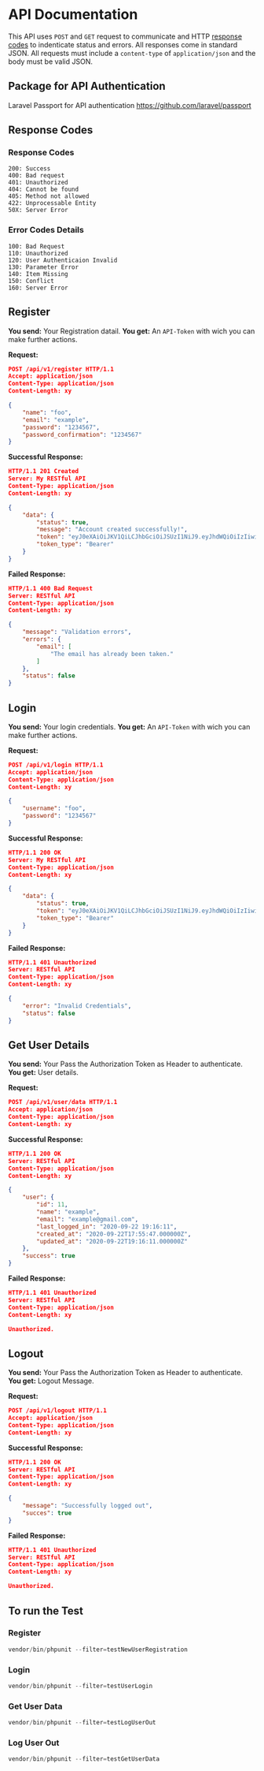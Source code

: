 # API Documentation

This API uses `POST` and `GET` request to communicate and HTTP [response codes](https://en.wikipedia.org/wiki/List_of_HTTP_status_codes) to indenticate status and errors. All responses come in standard JSON. All requests must include a `content-type` of `application/json` and the body must be valid JSON.

## Package for API Authentication

Laravel Passport for API authentication https://github.com/laravel/passport

## Response Codes

### Response Codes

```
200: Success
400: Bad request
401: Unauthorized
404: Cannot be found
405: Method not allowed
422: Unprocessable Entity
50X: Server Error
```

### Error Codes Details

```
100: Bad Request
110: Unauthorized
120: User Authenticaion Invalid
130: Parameter Error
140: Item Missing
150: Conflict
160: Server Error
```

## Register

**You send:** Your Registration datail.
**You get:** An `API-Token` with wich you can make further actions.

**Request:**

```json
POST /api/v1/register HTTP/1.1
Accept: application/json
Content-Type: application/json
Content-Length: xy

{
    "name": "foo",
    "email": "example",
    "password": "1234567",
    "password_confirmation": "1234567"
}
```

**Successful Response:**

```json
HTTP/1.1 201 Created
Server: My RESTful API
Content-Type: application/json
Content-Length: xy

{
    "data": {
        "status": true,
        "message": "Account created successfully!",
        "token": "eyJ0eXAiOiJKV1QiLCJhbGciOiJSUzI1NiJ9.eyJhdWQiOiIzIiwianRpIjoiOWZmMzVjNzA3ZGI5NGJmMmIyNzQ5MzczMWM1Yjg3MzRlOTBmN2RhN",
        "token_type": "Bearer"
    }
}
```

**Failed Response:**

```json
HTTP/1.1 400 Bad Request
Server: RESTful API
Content-Type: application/json
Content-Length: xy

{
    "message": "Validation errors",
    "errors": {
        "email": [
            "The email has already been taken."
        ]
    },
    "status": false
}
```

## Login

**You send:** Your login credentials.
**You get:** An `API-Token` with wich you can make further actions.

**Request:**

```json
POST /api/v1/login HTTP/1.1
Accept: application/json
Content-Type: application/json
Content-Length: xy

{
    "username": "foo",
    "password": "1234567"
}
```

**Successful Response:**

```json
HTTP/1.1 200 OK
Server: My RESTful API
Content-Type: application/json
Content-Length: xy

{
    "data": {
        "status": true,
        "token": "eyJ0eXAiOiJKV1QiLCJhbGciOiJSUzI1NiJ9.eyJhdWQiOiIzIiwianRpIjoiMzAxY2VlMGM2ODk4NWE3ZDY5NzZiMzMxM2ZhZDI1ZDk2ODFiMzg0MWVmODc0MzExNDkzZjMyMDZhMDNiMzI0Z",
        "token_type": "Bearer"
    }
}
```

**Failed Response:**

```json
HTTP/1.1 401 Unauthorized
Server: RESTful API
Content-Type: application/json
Content-Length: xy

{
    "error": "Invalid Credentials",
    "status": false
}
```

## Get User Details

**You send:** Your Pass the Authorization Token as Header to authenticate.
**You get:** User details.

**Request:**

```json
POST /api/v1/user/data HTTP/1.1
Accept: application/json
Content-Type: application/json
Content-Length: xy

```

**Successful Response:**

```json
HTTP/1.1 200 OK
Server: RESTful API
Content-Type: application/json
Content-Length: xy

{
    "user": {
        "id": 11,
        "name": "example",
        "email": "example@gmail.com",
        "last_logged_in": "2020-09-22 19:16:11",
        "created_at": "2020-09-22T17:55:47.000000Z",
        "updated_at": "2020-09-22T19:16:11.000000Z"
    },
    "success": true
}
```

**Failed Response:**

```json
HTTP/1.1 401 Unauthorized
Server: RESTful API
Content-Type: application/json
Content-Length: xy

Unauthorized.
```

## Logout

**You send:** Your Pass the Authorization Token as Header to authenticate.
**You get:** Logout Message.

**Request:**

```json
POST /api/v1/logout HTTP/1.1
Accept: application/json
Content-Type: application/json
Content-Length: xy

```

**Successful Response:**

```json
HTTP/1.1 200 OK
Server: RESTful API
Content-Type: application/json
Content-Length: xy

{
    "message": "Successfully logged out",
    "succes": true
}
```

**Failed Response:**

```json
HTTP/1.1 401 Unauthorized
Server: RESTful API
Content-Type: application/json
Content-Length: xy

Unauthorized.
```

## To run the Test

### Register

```php
vendor/bin/phpunit --filter=testNewUserRegistration
```

### Login

```php
vendor/bin/phpunit --filter=testUserLogin
```

### Get User Data

```php
vendor/bin/phpunit --filter=testLogUserOut
```

### Log User Out

```php
vendor/bin/phpunit --filter=testGetUserData
```
